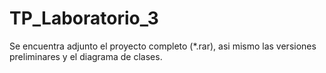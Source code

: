 # TP_Laboratorio_3
 
Se encuentra adjunto el proyecto completo (*.rar), asi mismo las versiones preliminares y el diagrama de clases.
